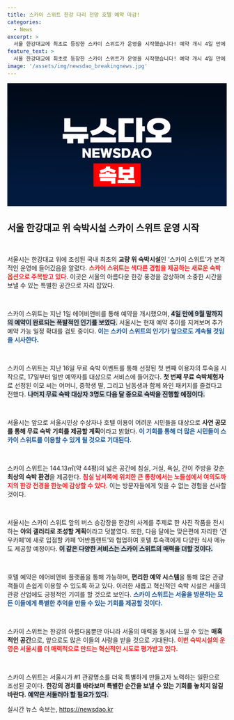 ```yaml
---
title: 스카이 스위트 한강 다리 전망 호텔 예약 마감!
categories:
  - News
excerpt: >
  서울 한강대교에 최초로 등장한 스카이 스위트가 운영을 시작했습니다! 예약 개시 4일 만에 전량 마감된 이 매력적인 공간에서 특별한 숙박 경험을 누려보세요!
feature_text: >
  서울 한강대교에 최초로 등장한 스카이 스위트가 운영을 시작했습니다! 예약 개시 4일 만에 전량 마감된 이 매력적인 공간에서 특별한 숙박 경험을 누려보세요!
image: '/assets/img/newsdao_breakingnews.jpg'
---
```


<p><img src="/assets/img/newsdao_breakingnews.jpg" alt="implanttips 속보" /></p>

<h2 data-ke-size="size26">서울 한강대교 위 숙박시설 스카이 스위트 운영 시작</h2>

<p data-ke-size="size16">&nbsp;</p>

<p>서울시는 한강대교 위에 조성된 국내 최초의 <b>교량 위 숙박시설</b>인 ‘스카이 스위트’가 본격적인 운영에 들어갔음을 알렸다. <b><span style="color: #ee2323;">스카이 스위트는 색다른 경험을 제공하는 새로운 숙박 옵션으로 주목받고 있다.</span></b> 이곳은 서울의 아름다운 한강 풍경을 감상하며 소중한 시간을 보낼 수 있는 특별한 공간으로 자리 잡았다.</p>

<p data-ke-size="size16">&nbsp;</p>

<p>스카이 스위트는 지난 1일 에어비앤비를 통해 예약을 개시했으며, <b><span style="background-color: #21538527;">4일 만에 9월 말까지의 예약이 완료되는 폭발적인 인기를 보였다.</span></b> 서울시는 현재 예약 추이를 지켜보며 추가 예약 가능 일정 확대를 검토 중이다. <b><span style="color: #1a5490;">이는 스카이 스위트의 인기가 앞으로도 계속될 것임을 시사한다.</span></b></p>

<p data-ke-size="size16">&nbsp;</p>

<p>스카이 스위트는 지난 16일 무료 숙박 이벤트를 통해 선정된 첫 번째 이용자의 투숙을 시작으로, 17일부터 일반 예약자를 대상으로 서비스에 들어갔다. <b>첫 번째 무료 숙박체험자</b>로 선정된 이모 씨는 어머니, 중학생 딸, 그리고 남동생과 함께 와인 패키지를 즐겼다고 전했다. <b><span style="background-color: #21538527;">나머지 무료 숙박 대상자 3명도 다음 달 중으로 숙박을 진행할 예정이다.</span></b></p>

<p data-ke-size="size16">&nbsp;</p>

<p>서울시는 앞으로 서울시민상 수상자나 호텔 이용이 어려운 시민들을 대상으로 <b>사연 공모를 통해 무료 숙박 기회를 제공할 계획</b>이라고 밝혔다. <b><span style="color: #1a5490;">이 기회를 통해 더 많은 시민들이 스카이 스위트를 이용할 수 있게 될 것으로 기대된다.</span></b></p>

<p data-ke-size="size16">&nbsp;</p>

<p>스카이 스위트는 144.13㎡(약 44평)의 넓은 공간에 침실, 거실, 욕실, 간이 주방을 갖춘 <b>최상의 숙박 환경</b>을 제공한다. <b><span style="color: #ee2323;">침실 남서쪽에 위치한 큰 통창에서는 노들섬에서 여의도까지의 한강 전경을 한눈에 감상할 수 있다.</span></b> 이는 방문자들에게 잊을 수 없는 경험을 선사할 것이다.</p>

<p data-ke-size="size16">&nbsp;</p>

<p>서울시는 스카이 스위트 앞의 버스 승강장을 한강의 사계를 주제로 한 사진 작품을 전시하는 <b>야외 갤러리로 조성할 계획</b>이라고 덧붙였다. 또한, 다음 달에는 맞은편에 자리한 ‘견우카페’에 새로 입점할 카페 ‘어반플랜트’와 협업하여 호텔 투숙객에게 다양한 식사 메뉴도 제공할 예정이다. <b><span style="background-color: #21538527;">이 같은 다양한 서비스는 스카이 스위트의 매력을 더할 것이다.</span></b></p>

<p data-ke-size="size16">&nbsp;</p>

<p>호텔 예약은 에어비앤비 플랫폼을 통해 가능하며, <b>편리한 예약 시스템</b>을 통해 많은 관광객들이 손쉽게 이용할 수 있도록 하고 있다. 이러한 새롭고 혁신적인 숙박 시설은 서울의 관광 산업에도 긍정적인 기여를 할 것으로 보인다. <b><span style="color: #1a5490;">스카이 스위트는 서울을 방문하는 모든 이들에게 특별한 추억을 만들 수 있는 기회를 제공할 것이다.</span></b> </p>

<p data-ke-size="size16">&nbsp;</p> 

<p>스카이 스위트는 한강의 아름다움뿐만 아니라 서울의 매력을 동시에 느낄 수 있는 <b>매혹적인 공간</b>으로, 앞으로도 많은 이들의 사랑을 받을 것으로 기대된다. <b><span style="color: #ee2323;">이번 숙박시설의 운영은 서울시를 더 매력적으로 만드는 혁신적인 시도로 평가받고 있다.</span></b> </p>

<p data-ke-size="size16">&nbsp;</p>

<p>스카이 스위트는 서울시가 #1 관광명소를 더욱 특별하게 만들고자 노력하는 일환으로 조성된 곳이다. <b>한강의 경치를 바라보며 특별한 순간을 보낼 수 있는 기회를 놓치지 않길 바란다.</b> <b><span style="background-color: #21538527;">예약은 서둘러야 할 필요가 있다.</span></b></p>
실시간 뉴스 속보는, <a href="https://newsdao.kr" rel="dofollow">https://newsdao.kr</a>


